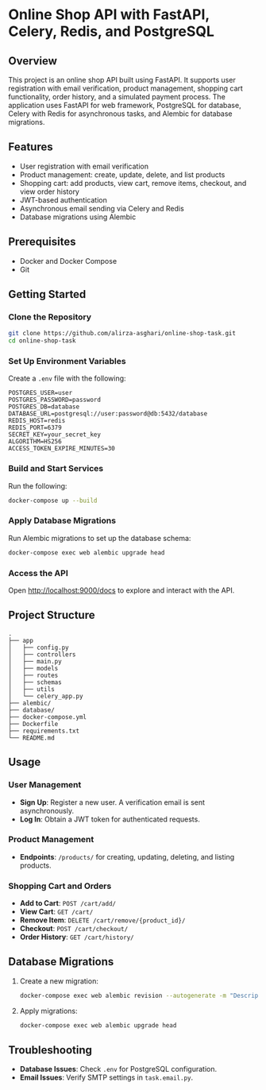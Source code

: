 # Online Shop API with FastAPI, Celery, Redis, and PostgreSQL

## Overview

This project is an online shop API built using FastAPI. It supports user registration with email verification, product management, shopping cart functionality, order history, and a simulated payment process. The application uses FastAPI for web framework, PostgreSQL for database, Celery with Redis for asynchronous tasks, and Alembic for database migrations.

## Features

- User registration with email verification
- Product management: create, update, delete, and list products
- Shopping cart: add products, view cart, remove items, checkout, and view order history
- JWT-based authentication
- Asynchronous email sending via Celery and Redis
- Database migrations using Alembic

## Prerequisites

- Docker and Docker Compose
- Git

## Getting Started

### Clone the Repository

```bash
git clone https://github.com/alirza-asghari/online-shop-task.git
cd online-shop-task
```

### Set Up Environment Variables

Create a `.env` file with the following:

```env
POSTGRES_USER=user
POSTGRES_PASSWORD=password
POSTGRES_DB=database
DATABASE_URL=postgresql://user:password@db:5432/database
REDIS_HOST=redis
REDIS_PORT=6379
SECRET_KEY=your_secret_key
ALGORITHM=HS256
ACCESS_TOKEN_EXPIRE_MINUTES=30
```

### Build and Start Services

Run the following:

```bash
docker-compose up --build
```

### Apply Database Migrations

Run Alembic migrations to set up the database schema:

```bash
docker-compose exec web alembic upgrade head
```

### Access the API

Open [http://localhost:9000/docs](http://localhost:9000/docs) to explore and interact with the API.

## Project Structure

```
.
├── app
│   ├── config.py
│   ├── controllers
│   ├── main.py
│   ├── models
│   ├── routes
│   ├── schemas
│   ├── utils
│   └── celery_app.py
├── alembic/
├── database/
├── docker-compose.yml
├── Dockerfile
├── requirements.txt
└── README.md
```

## Usage

### User Management

- **Sign Up**: Register a new user. A verification email is sent asynchronously.
- **Log In**: Obtain a JWT token for authenticated requests.

### Product Management

- **Endpoints**: `/products/` for creating, updating, deleting, and listing products.

### Shopping Cart and Orders

- **Add to Cart**: `POST /cart/add/`
- **View Cart**: `GET /cart/`
- **Remove Item**: `DELETE /cart/remove/{product_id}/`
- **Checkout**: `POST /cart/checkout/`
- **Order History**: `GET /cart/history/`

## Database Migrations

1. Create a new migration:
   ```bash
   docker-compose exec web alembic revision --autogenerate -m "Description"
   ```
2. Apply migrations:
   ```bash
   docker-compose exec web alembic upgrade head
   ```

## Troubleshooting

- **Database Issues**: Check `.env` for PostgreSQL configuration.
- **Email Issues**: Verify SMTP settings in `task.email.py`.

